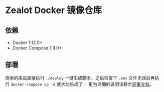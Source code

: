# Zealot Docker 镜像仓库

## 依赖

- Docker 1.12.0+
- Docker Compose 1.9.0+

## 部署

简单的来说直接执行 `./deploy` 一键生成脚本，之后检查下 `.env` 文件无误后再执行 `docker-compose up -d` 就大功告成了！
更为详细的说明请移步[部署文档](https://zealot.ews.im/#/deployment)。
